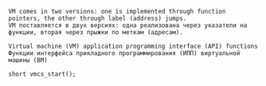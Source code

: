 ```VM comes in two versions: one is implemented through function pointers, the other through label (address) jumps.```<br>
```VM поставляется в двух версиях: одна реализована через указатели на функции, вторая через прыжки по меткам (адресам).```

```Virtual machine (VM) application programming interface (API) functions```<br>
```Функции интерфейса прикладного программирования (ИПП) виртуальной машины (ВМ)```

```short vmcs_start();```
